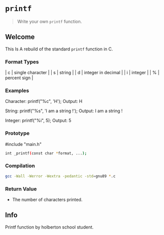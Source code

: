 # **`printf`**


>Write your own `printf` function.


## Welcome
This Is A rebuild of the standard `printf` function in C.

### Format Types

| c | single character |
| s | string |
| d | integer in decimal |
| i | integer |
| % | percent sign |

### Examples

Character: printf("%c", 'H'); Output: H

String: printf("%s", 'I am a string !'); Output: I am a string !

Integer: printf("%i", 5); Output: 5

### Prototype
#include "main.h"
```bash
int _printf(const char *format, ...);
```
### Compilation
```bash
gcc -Wall -Werror -Wextra -pedantic -std=gnu89 *.c
```
### Return Value
* The number of characters printed.

## Info

Printf function by holberton school student.
